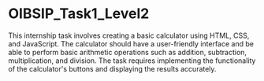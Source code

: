 # OIBSIP_Task1_Level2


This internship task involves creating a basic calculator using HTML, CSS, and JavaScript. The calculator should have a user-friendly interface and be able to perform basic arithmetic operations such as addition, subtraction, multiplication, and division. The task requires implementing the functionality of the calculator's buttons and displaying the results accurately.
